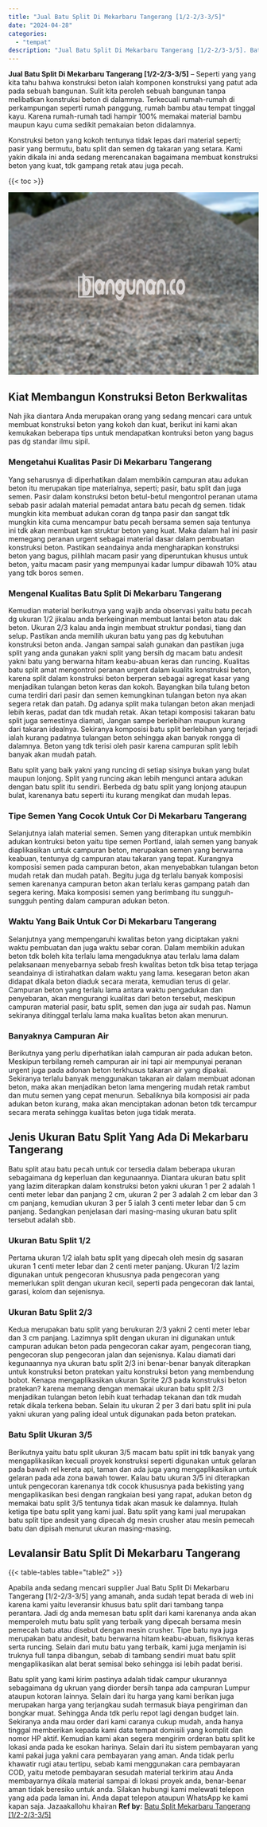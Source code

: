 ```yaml
---
title: "Jual Batu Split Di Mekarbaru Tangerang [1/2-2/3-3/5]"
date: "2024-04-28"
categories: 
  - "tempat"
description: "Jual Batu Split Di Mekarbaru Tangerang [1/2-2/3-3/5]. Batu split yang kami kirim pastinya adalah tidak campur ukurannya sebagaimana dg ukruan yang diorder be..."
---
```


**Jual Batu Split Di Mekarbaru Tangerang \[1/2-2/3-3/5\]** – Seperti yang yang kita tahu bahwa konstruksi beton ialah komponen konstruksi yang patut ada pada sebuah bangunan. Sulit kita peroleh sebuah bangunan tanpa melibatkan konstruksi beton di dalamnya. Terkecuali rumah-rumah di perkampungan seperti rumah panggung, rumah bambu atau tempat tinggal kayu. Karena rumah-rumah tadi hampir 100% memakai material bambu maupun kayu cuma sedikit pemakaian beton didalamnya.

Konstruksi beton yang kokoh tentunya tidak lepas dari material seperti; pasir yang bermutu, batu split dan semen dg takaran yang setara. Kami yakin dikala ini anda sedang merencanakan bagaimana membuat konstruksi beton yang kuat, tdk gampang retak atau juga pecah.

{{< toc >}}

![Jual Batu Split Di Mekarbaru Tangerang [1/2-2/3-3/5]](/images/jual-batu-split-02.png)

## Kiat Membangun Konstruksi Beton Berkwalitas

Nah jika diantara Anda merupakan orang yang sedang mencari cara untuk membuat konstruksi beton yang kokoh dan kuat, berikut ini kami akan kemukakan beberapa tips untuk mendapatkan kontruksi beton yang bagus pas dg standar ilmu sipil.

### Mengetahui Kualitas Pasir Di Mekarbaru Tangerang

Yang seharusnya di diperhatikan dalam membikin campuran atau adukan beton itu merupakan tipe materialnya, seperti; pasir, batu split dan juga semen. Pasir dalam konstruksi beton betul-betul mengontrol peranan utama sebab pasir adalah material pemadat antara batu pecah dg semen. tidak mungkin kita membuat adukan coran dg tanpa pasir dan sangat tdk mungkin kita cuma mencampur batu pecah bersama semen saja tentunya ini tdk akan membuat kan struktur beton yang kuat. Maka dalam hal ini pasir memegang peranan urgent sebagai material dasar dalam pembuatan konstruksi beton. Pastikan seandainya anda mengharapkan konstruksi beton yang bagus, pilihlah macam pasir yang diperuntukan khusus untuk beton, yaitu macam pasir yang mempunyai kadar lumpur dibawah 10% atau yang tdk boros semen.

### Mengenal Kualitas Batu Split Di Mekarbaru Tangerang

Kemudian material berikutnya yang wajib anda observasi yaitu batu pecah dg ukuran 1/2 jikalau anda berkeinginan membuat lantai beton atau dak beton. Ukuran 2/3 kalau anda ingin membuat struktur pondasi, tiang dan selup. Pastikan anda memilih ukuran batu yang pas dg kebutuhan konstruksi beton anda. Jangan sampai salah gunakan dan pastikan juga split yang anda gunakan yakni split yang bersih dg macam batu andesit yakni batu yang berwarna hitam keabu-abuan keras dan runcing. Kualitas batu split amat mengontrol peranan urgent dalam kualits konstruksi beton, karena split dalam konstruksi beton berperan sebagai agregat kasar yang menjadikan tulangan beton keras dan kokoh. Bayangkan bila tulang beton cuma terdiri dari pasir dan semen kemungkinan tulangan beton nya akan segera retak dan patah. Dg adanya split maka tulangan beton akan menjadi lebih keras, padat dan tdk mudah retak. Akan tetapi komposisi takaran batu split juga semestinya diamati, Jangan sampe berlebihan maupun kurang dari takaran idealnya. Sekiranya komposisi batu split berlebihan yang terjadi ialah kurang padatnya tulangan beton sehingga akan banyak rongga di dalamnya. Beton yang tdk terisi oleh pasir karena campuran split lebih banyak akan mudah patah.

Batu split yang baik yakni yang runcing di setiap sisinya bukan yang bulat maupun lonjong. Split yang runcing akan lebih mengunci antara adukan dengan batu split itu sendiri. Berbeda dg batu split yang lonjong ataupun bulat, karenanya batu seperti itu kurang mengikat dan mudah lepas.

### Tipe Semen Yang Cocok Untuk Cor Di Mekarbaru Tangerang

Selanjutnya ialah material semen. Semen yang diterapkan untuk membikin adukan kontruksi beton yaitu tipe semen Portland, ialah semen yang banyak diaplikasikan untuk campuran beton, merupakan semen yang berwarna keabuan, tentunya dg campuran atau takaran yang tepat. Kurangnya komposisi semen pada campuran beton, akan menyebabkan tulangan beton mudah retak dan mudah patah. Begitu juga dg terlalu banyak komposisi semen karenanya campuran beton akan terlalu keras gampang patah dan segera kering. Maka komposisi semen yang berimbang itu sungguh-sungguh penting dalam campuran adukan beton.

### Waktu Yang Baik Untuk Cor Di Mekarbaru Tangerang

Selanjutnya yang mempengaruhi kwalitas beton yang diciptakan yakni waktu pembuatan dan juga waktu sebar coran. Dalam membikin adukan beton tdk boleh kita terlalu lama mengaduknya atau terlalu lama dalam pelaksanaan menyebarnya sebab fresh kwalitas beton tdk bisa tetap terjaga seandainya di istirahatkan dalam waktu yang lama. kesegaran beton akan didapat dikala beton diaduk secara merata, kemudian terus di gelar. Campuran beton yang terlalu lama antara waktu pengadukan dan penyebaran, akan mengurangi kualitas dari beton tersebut, meskipun campuran material pasir, batu split, semen dan juga air sudah pas. Namun sekiranya ditinggal terlalu lama maka kualitas beton akan menurun.

### Banyaknya Campuran Air

Berikutnya yang perlu diperhatikan ialah campuran air pada adukan beton. Meskipun terbilang remeh campuran air ini tapi air mempunyai peranan urgent juga pada adonan beton terkhusus takaran air yang dipakai. Sekiranya terlalu banyak menggunakan takaran air dalam membuat adonan beton, maka akan menjadikan beton lama mengering mudah retak rambut dan mutu semen yang cepat menurun. Sebaliknya bila komposisi air pada adukan beton kurang, maka akan menciptakan adonan beton tdk tercampur secara merata sehingga kualitas beton juga tidak merata.

## Jenis Ukuran Batu Split Yang Ada Di Mekarbaru Tangerang

Batu split atau batu pecah untuk cor tersedia dalam beberapa ukuran sebagaimana dg keperluan dan kegunaannya. Diantara ukuran batu split yang lazim diterapkan dalam konstruksi beton yakni ukuran 1 per 2 adalah 1 centi meter lebar dan panjang 2 cm, ukuran 2 per 3 adalah 2 cm lebar dan 3 cm panjang, kemudian ukuran 3 per 5 ialah 3 centi meter lebar dan 5 cm panjang. Sedangkan penjelasan dari masing-masing ukuran batu split tersebut adalah sbb.

### Ukuran Batu Split 1/2

Pertama ukuran 1/2 ialah batu split yang dipecah oleh mesin dg sasaran ukuran 1 centi meter lebar dan 2 centi meter panjang. Ukuran 1/2 lazim digunakan untuk pengecoran khususnya pada pengecoran yang memerlukan split dengan ukuran kecil, seperti pada pengecoran dak lantai, garasi, kolom dan sejenisnya.

### Ukuran Batu Split 2/3

Kedua merupakan batu split yang berukuran 2/3 yakni 2 centi meter lebar dan 3 cm panjang. Lazimnya split dengan ukuran ini digunakan untuk campuran adukan beton pada pengecoran cakar ayam, pengecoran tiang, pengecoran slup pengecoran jalan dan sejenisnya. Kalau diamati dari kegunaannya nya ukuran batu split 2/3 ini benar-benar banyak diterapkan untuk konstruksi beton pratekan yaitu konstruksi beton yang membendung bobot. Kenapa mengaplikasikan ukuran Sprite 2/3 pada konstruksi beton pratekan? karena memang dengan memakai ukuran batu split 2/3 menjadikan tulangan beton lebih kuat terhadap tekanan dan tdk mudah retak dikala terkena beban. Selain itu ukuran 2 per 3 dari batu split ini pula yakni ukuran yang paling ideal untuk digunakan pada beton pratekan.

### Batu Split Ukuran 3/5

Berikutnya yaitu batu split ukuran 3/5 macam batu split ini tdk banyak yang mengaplikasikan kecuali proyek konstruksi seperti digunakan untuk gelaran pada bawah rel kereta api, taman dan ada juga yang mengaplikasikan untuk gelaran pada ada zona bawah tower. Kalau batu ukuran 3/5 ini diterapkan untuk pengecoran karenanya tdk cocok khususnya pada bekisting yang mengaplikasikan besi dengan rangkaian besi yang rapat, adukan beton dg memakai batu split 3/5 tentunya tidak akan masuk ke dalamnya. Itulah ketiga tipe batu split yang kami jual. Batu split yang kami jual merupakan batu split tipe andesit yang dipecah dg mesin crusher atau mesin pemecah batu dan dipisah menurut ukuran masing-masing.

## Levalansir Batu Split Di Mekarbaru Tangerang

{{< table-tables table="table2" >}}

Apabila anda sedang mencari supplier Jual Batu Split Di Mekarbaru Tangerang \[1/2-2/3-3/5\] yang amanah, anda sudah tepat berada di web ini karena kami yaitu leveransir khusus batu split dari tambang tanpa perantara. Jadi dg anda memesan batu split dari kami karenanya anda akan memperoleh mutu batu split yang terbaik yang dipecah bersama mesin pemecah batu atau disebut dengan mesin crusher. Tipe batu nya juga merupakan batu andesit, batu berwarna hitam keabu-abuan, fisiknya keras serta runcing. Selain dari mutu batu yang terbaik, kami juga menjamin isi truknya full tanpa dibangun, sebab di tambang sendiri muat batu split mengaplikasikan alat berat semisal beko sehingga isi lebih padat berisi.

Batu split yang kami kirim pastinya adalah tidak campur ukurannya sebagaimana dg ukruan yang diorder bersih tanpa ada campuran Lumpur ataupun kotoran lainnya. Selain dari itu harga yang kami berikan juga merupakan harga yang terjangkau sudah termasuk biaya pengiriman dan bongkar muat. Sehingga Anda tdk perlu repot lagi dengan budget lain. Sekiranya anda mau order dari kami caranya cukup mudah, anda hanya tinggal memberikan kepada kami data tempat domisili yang komplit dan nomor HP aktif. Kemudian kami akan segera mengirim orderan batu split ke lokasi anda pada ke esokan harinya. Selain dari itu sistem pembayaran yang kami pakai juga yakni cara pembayaran yang aman. Anda tidak perlu khawatir rugi atau tertipu, sebab kami menggunakan cara pembayaran COD, yaitu metode pembayaran sesudah material terkirim atau Anda membayarnya dikala material sampai di lokasi proyek anda, benar-benar aman tidak beresiko untuk anda. Silakan hubungi kami melewati telepon yang ada pada laman ini. Anda dapat telepon ataupun WhatsApp ke kami kapan saja. Jazaakallohu khairan
**Ref by:** [Batu Split Mekarbaru Tangerang [1/2-2/3-3/5]](https://id.wikipedia.org/wiki/Batu)
